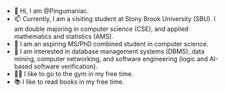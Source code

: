 - 👋 Hi, I am @Pingumaniac. 
- 📫 Currently, I am a visiting student at Stony Brook University (SBU). I am double majoring in computer science (CSE), and applied mathematics and statistics (AMS).
- 🙏 I am an aspiring MS/PhD combined student in computer science.
- 👀 I am interested in database management systems (DBMS), data mining, computer networking, and software engineering (logic and AI-based software verification).
- 🏋️‍♂️ I like to go to the gym in my free time.
- 📚 I like to read books in my free time.

<!---
Pingumaniac/Pingumaniac is a ✨ special ✨ repository because its `README.md` (this file) appears on your GitHub profile.
You can click the Preview link to take a look at your changes.
--->
